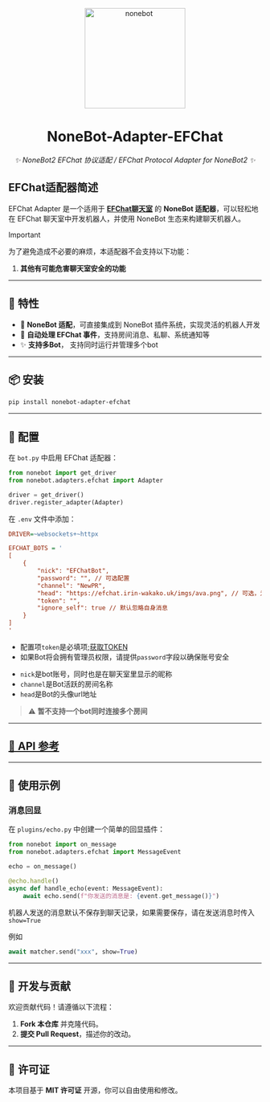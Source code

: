 <p align="center">
  <a href="https://nonebot.dev/"><img src="https://nonebot.dev/logo.png" width="200" height="200" alt="nonebot"></a>
</p>

<div align="center">

# NoneBot-Adapter-EFChat

_✨ NoneBot2 EFChat 协议适配 / EFChat Protocol Adapter for NoneBot2 ✨_

</div>

## EFChat适配器简述

EFChat Adapter 是一个适用于 **[EFChat聊天室](https://efchat.irin-wakako.uk)** 的 **NoneBot 适配器**，可以轻松地在 EFChat 聊天室中开发机器人，并使用 NoneBot 生态来构建聊天机器人。

> [!IMPORTANT]
>
> 为了避免造成不必要的麻烦，本适配器不会支持以下功能：
> 1. **其他有可能危害聊天室安全的功能**

---

## 🚀 特性
- 🔌 **NoneBot 适配**，可直接集成到 NoneBot 插件系统，实现灵活的机器人开发
- 📡 **自动处理 EFChat 事件**，支持房间消息、私聊、系统通知等
- ✨ **支持多Bot**， 支持同时运行并管理多个bot

---

## 📦 安装
```bash
pip install nonebot-adapter-efchat
```
---

## 🔧 配置
在 `bot.py` 中启用 EFChat 适配器：
```python
from nonebot import get_driver
from nonebot.adapters.efchat import Adapter

driver = get_driver()
driver.register_adapter(Adapter)
```

在 `.env` 文件中添加：
```ini
DRIVER=~websockets+~httpx

EFCHAT_BOTS = '
[
    {
        "nick": "EFChatBot",
        "password": "", // 可选配置
        "channel": "NewPR",
        "head": "https://efchat.irin-wakako.uk/imgs/ava.png", // 可选，为空使用默认头像
        "token": "",
        "ignore_self": true // 默认忽略自身消息
    }
]
'
```
* 配置项`token`是必填项;[获取TOKEN](get_token.md)
* 如果Bot将会拥有管理员权限，请提供`password`字段以确保账号安全
- `nick`是bot账号，同时也是在聊天室里显示的昵称
- `channel`是Bot活跃的房间名称
- `head`是Bot的头像url地址

> ⚠️ **暂不支持一个bot同时连接多个房间**

---

## [📖 API 参考](api.md)

---

## 💬 使用示例

### **消息回显**
在 `plugins/echo.py` 中创建一个简单的回显插件：
```python
from nonebot import on_message
from nonebot.adapters.efchat import MessageEvent

echo = on_message()

@echo.handle()
async def handle_echo(event: MessageEvent):
    await echo.send(f"你发送的消息是: {event.get_message()}")
```

机器人发送的消息默认不保存到聊天记录，如果需要保存，请在发送消息时传入`show=True`

例如
```py
await matcher.send("xxx", show=True)
```
---

## 🔨 开发与贡献
欢迎贡献代码！请遵循以下流程：
1. **Fork 本仓库** 并克隆代码。
2. **提交 Pull Request**，描述你的改动。

---

## 📜 许可证
本项目基于 **MIT 许可证** 开源，你可以自由使用和修改。

